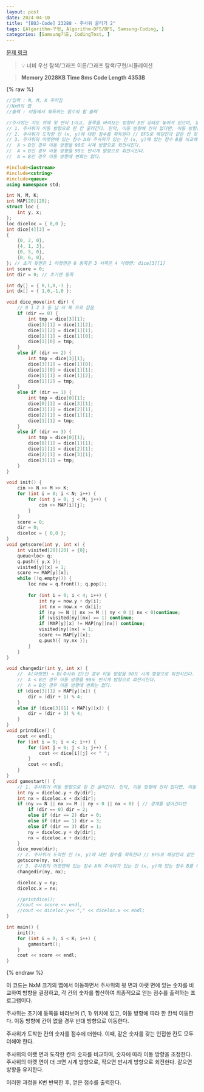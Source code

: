 ```yaml
---
layout: post
date: 2024-04-10
title: "[BOJ-Code] 23288 - 주사위 굴리기 2"
tags: [Algorithm-구현, Algorithm-DFS/BFS, Samsung-Coding, ]
categories: [Samsung기출, CodingTest, ]
---
```



[문제 링크](https://www.acmicpc.net/problem/23288)


> 💡 너비 우선 탐색/그래프 이론/그래프 탐색/구현/시뮬레이션


> **Memory   2028KB                                   Time   8ms                               Code Length   4353B**



{% raw %}
```c++
//입력 : N, M, K 주어짐
//NxM의 맵
//출력 : 이동에서 획득하는 점수의 합 출력

//주사위는 지도 위에 윗 면이 1이고, 동쪽을 바라보는 방향이 3인 상태로 놓여져 있으며, 놓여져 있는 곳의 좌표는(1, 1) 이다.지도의 각 칸에도 정수가 하나씩 있다.가장 처음에 주사위의 이동 방향은 동쪽
// 1. 주사위가 이동 방향으로 한 칸 굴러간다. 만약, 이동 방향에 칸이 없다면, 이동 방향을 반대로 한 다음 한 칸 굴러간다
// 2. 주사위가 도착한 칸 (x, y)에 대한 점수를 획득한다 // BFS로 해당칸과 같은 칸 찾고 다 더함.
// 3. 주사위의 아랫면에 있는 정수 A와 주사위가 있는 칸 (x, y)에 있는 정수 B를 비교해 이동 방향을 결정한다
//	A > B인 경우 이동 방향을 90도 시계 방향으로 회전시킨다.
//	A < B인 경우 이동 방향을 90도 반시계 방향으로 회전시킨다.
//	A = B인 경우 이동 방향에 변화는 없다.

#include<iostream>
#include<cstring>
#include<queue>
using namespace std;

int N, M, K;
int MAP[20][20];
struct loc {
	int y, x;
};
loc diceloc = { 0,0 };
int dice[4][3] =
{
	{0, 2, 0},
	{4, 1, 3},
	{0, 5, 0},
	{0, 6, 0},
}; // 초기 윗면은 1 아랫면은 6 동쪽은 3 서쪽은 4 아랫면: dice[3][1]
int score = 0;
int dir = 0; // 초기엔 동쪽

int dy[] = { 0,1,0,-1 };
int dx[] = { 1,0,-1,0 };

void dice_move(int dir) {
	// 0 1 2 3 동 남 서 북 으로 잡음
	if (dir == 0) {
		int tmp = dice[3][1];
		dice[3][1] = dice[1][2];
		dice[1][2] = dice[1][1];
		dice[1][1] = dice[1][0];
		dice[1][0] = tmp;
	}
	else if (dir == 2) {
		int tmp = dice[3][1];
		dice[3][1] = dice[1][0];
		dice[1][0] = dice[1][1];
		dice[1][1] = dice[1][2];
		dice[1][2] = tmp;
	}
	else if (dir == 1) {
		int tmp = dice[0][1];
		dice[0][1] = dice[3][1];
		dice[3][1] = dice[2][1];
		dice[2][1] = dice[1][1];
		dice[1][1] = tmp;
	}
	else if (dir == 3) {
		int tmp = dice[0][1];
		dice[0][1] = dice[1][1];
		dice[1][1] = dice[2][1];
		dice[2][1] = dice[3][1];
		dice[3][1] = tmp;
	}
}

void init() {
	cin >> N >> M >> K;
	for (int i = 0; i < N; i++) {
		for (int j = 0; j < M; j++) {
			cin >> MAP[i][j];
		}
	}
	score = 0;
	dir = 0;
	diceloc = { 0,0 };
}
void getscore(int y, int x) {
	int visited[20][20] = {0};
	queue<loc> q;
	q.push({ y,x });
	visited[y][x] = 1;
	score += MAP[y][x];
	while (!q.empty()) {
		loc now = q.front(); q.pop();
		
		for (int i = 0; i < 4; i++) {
			int ny = now.y + dy[i];
			int nx = now.x + dx[i];
			if (ny >= N || nx >= M || ny < 0 || nx < 0)continue;
			if (visited[ny][nx] == 1) continue;
			if (MAP[y][x] != MAP[ny][nx]) continue;
			visited[ny][nx] = 1;
			score += MAP[y][x];
			q.push({ ny,nx });
		}
	}
}

void changedir(int y, int x) {
	//	A(아랫면) > B(주사위 칸)인 경우 이동 방향을 90도 시계 방향으로 회전시킨다.
	//	A < B인 경우 이동 방향을 90도 반시계 방향으로 회전시킨다.
	//	A = B인 경우 이동 방향에 변화는 없다.
	if (dice[3][1] > MAP[y][x]) {
		dir = (dir + 1) % 4;
	}
	else if (dice[3][1] < MAP[y][x]) {
		dir = (dir + 3) % 4;
	}
}
void printdice() {
	cout << endl;
	for (int i = 0; i < 4; i++) {
		for (int j = 0; j < 3; j++) {
			cout << dice[i][j] << " ";
		}
		cout << endl;
	}
}
void gamestart() {
	// 1. 주사위가 이동 방향으로 한 칸 굴러간다. 만약, 이동 방향에 칸이 없다면, 이동 방향을 반대로 한 다음 한 칸 굴러간다
	int ny = diceloc.y + dy[dir];
	int nx = diceloc.x + dx[dir];
	if (ny >= N || nx >= M || ny < 0 || nx < 0) { // 경계를 넘어간다면
		if (dir == 0) dir = 2;
		else if (dir == 2) dir = 0;
		else if (dir == 1) dir = 3;
		else if (dir == 3) dir = 1;
		ny = diceloc.y + dy[dir];
		nx = diceloc.x + dx[dir];
	}
	dice_move(dir);
	// 2. 주사위가 도착한 칸 (x, y)에 대한 점수를 획득한다 // BFS로 해당칸과 같은 칸 찾고 다 더함.
	getscore(ny, nx);
	// 3. 주사위의 아랫면에 있는 정수 A와 주사위가 있는 칸 (x, y)에 있는 정수 B를 비교해 이동 방향을 결정한다
	changedir(ny, nx);

	diceloc.y = ny;
	diceloc.x = nx;

	//printdice();
	//cout << score << endl;
	//cout << diceloc.y<< "," << diceloc.x << endl;
}

int main() {
	init();
	for (int i = 0; i < K; i++) {
		gamestart();
	}
	cout << score << endl;
}
```
{% endraw %}



이 코드는 NxM 크기의 맵에서 이동하면서 주사위의 윗 면과 아랫 면에 있는 숫자를 비교하여 방향을 결정하고, 각 칸의 숫자를 합산하여 최종적으로 얻는 점수를 출력하는 프로그램이다.

주사위는 초기에 동쪽을 바라보며 (1, 1) 위치에 있고, 이동 방향에 따라 한 칸씩 이동한다. 이동 방향에 칸이 없을 경우 반대 방향으로 이동한다.

주사위가 도착한 칸의 숫자를 점수에 더한다. 이때, 같은 숫자를 갖는 인접한 칸도 모두 더해야 한다.

주사위의 아랫 면과 도착한 칸의 숫자를 비교하여, 숫자에 따라 이동 방향을 조정한다. 주사위의 아랫 면이 더 크면 시계 방향으로, 작으면 반시계 방향으로 회전한다. 같으면 방향을 유지한다.

이러한 과정을 K번 반복한 후, 얻은 점수를 출력한다.


